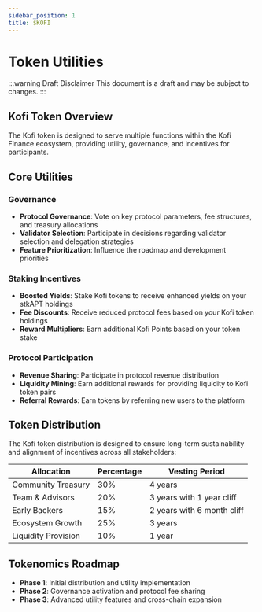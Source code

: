 ```yaml
---
sidebar_position: 1
title: $KOFI
---
```


# Token Utilities

:::warning Draft Disclaimer
This document is a draft and may be subject to changes.
:::

## Kofi Token Overview

The Kofi token is designed to serve multiple functions within the Kofi Finance ecosystem, providing utility, governance, and incentives for participants.

## Core Utilities

### Governance

- **Protocol Governance**: Vote on key protocol parameters, fee structures, and treasury allocations
- **Validator Selection**: Participate in decisions regarding validator selection and delegation strategies
- **Feature Prioritization**: Influence the roadmap and development priorities

### Staking Incentives

- **Boosted Yields**: Stake Kofi tokens to receive enhanced yields on your stkAPT holdings
- **Fee Discounts**: Receive reduced protocol fees based on your Kofi token holdings
- **Reward Multipliers**: Earn additional Kofi Points based on your token stake

### Protocol Participation

- **Revenue Sharing**: Participate in protocol revenue distribution
- **Liquidity Mining**: Earn additional rewards for providing liquidity to Kofi token pairs
- **Referral Rewards**: Earn tokens by referring new users to the platform

## Token Distribution

The Kofi token distribution is designed to ensure long-term sustainability and alignment of incentives across all stakeholders:

| Allocation | Percentage | Vesting Period |
|------------|------------|----------------|
| Community Treasury | 30% | 4 years |
| Team & Advisors | 20% | 3 years with 1 year cliff |
| Early Backers | 15% | 2 years with 6 month cliff |
| Ecosystem Growth | 25% | 3 years |
| Liquidity Provision | 10% | 1 year |

## Tokenomics Roadmap

- **Phase 1**: Initial distribution and utility implementation
- **Phase 2**: Governance activation and protocol fee sharing
- **Phase 3**: Advanced utility features and cross-chain expansion
